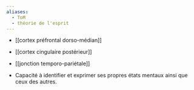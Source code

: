 ```yaml
---
aliases:
  - ToM
  - théorie de l'esprit
---
```

- [[cortex préfrontal dorso-médian]]
- [[cortex cingulaire postérieur]]
- [[jonction temporo-pariétale]] 

- Capacité à identifier et exprimer ses propres états mentaux ainsi que ceux des autres.